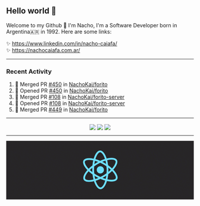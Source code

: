 ## Hello world 👋  
Welcome to my Github 🧙‍ I'm Nacho, I'm a Software Developer born in Argentina🇦🇷 in 1992. Here are some links:  
  
✨ https://www.linkedin.com/in/nacho-caiafa/  
✨ https://nachocaiafa.com.ar/  

---

### Recent Activity

<!--START_SECTION:activity-->
1. 🎉 Merged PR [#450](https://github.com/NachoKai/forito/pull/450) in [NachoKai/forito](https://github.com/NachoKai/forito)
2. 💪 Opened PR [#450](https://github.com/NachoKai/forito/pull/450) in [NachoKai/forito](https://github.com/NachoKai/forito)
3. 🎉 Merged PR [#108](https://github.com/NachoKai/forito-server/pull/108) in [NachoKai/forito-server](https://github.com/NachoKai/forito-server)
4. 💪 Opened PR [#108](https://github.com/NachoKai/forito-server/pull/108) in [NachoKai/forito-server](https://github.com/NachoKai/forito-server)
5. 🎉 Merged PR [#449](https://github.com/NachoKai/forito/pull/449) in [NachoKai/forito](https://github.com/NachoKai/forito)
<!--END_SECTION:activity-->

---

<p align="center">
    <img align='center' src="https://github-readme-stats.vercel.app/api?username=NachoKai&theme=react&hide_border=true&include_all_commits=false&count_private=true" />
    <img align="center" src="https://github-readme-stats.vercel.app/api/top-langs?username=NachoKai&langs_count=10&show_icons=true&locale=en&layout=compact&theme=react&hide_border=true" />
    <img align='center' src="https://github-readme-streak-stats.herokuapp.com/?user=NachoKai&theme=react&hide_border=true" />
</p>

---

<p align="center">
    <img align='center' src='https://raw.githubusercontent.com/NachoKai/NachoKai/master/x3x5w638kkixi9s3h3vw.gif' >
</p>
